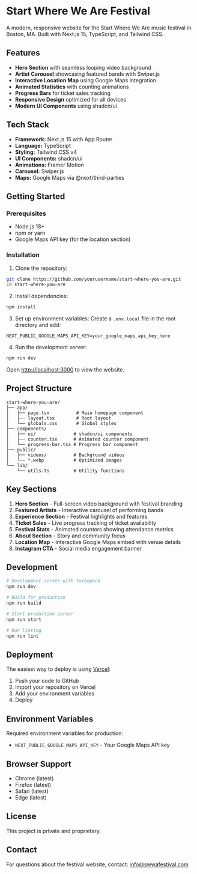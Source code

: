 # Start Where We Are Festival

A modern, responsive website for the Start Where We Are music festival in Boston, MA. Built with Next.js 15, TypeScript, and Tailwind CSS.

## Features

- **Hero Section** with seamless looping video background
- **Artist Carousel** showcasing featured bands with Swiper.js
- **Interactive Location Map** using Google Maps integration
- **Animated Statistics** with counting animations
- **Progress Bars** for ticket sales tracking
- **Responsive Design** optimized for all devices
- **Modern UI Components** using shadcn/ui

## Tech Stack

- **Framework:** Next.js 15 with App Router
- **Language:** TypeScript
- **Styling:** Tailwind CSS v4
- **UI Components:** shadcn/ui
- **Animations:** Framer Motion
- **Carousel:** Swiper.js
- **Maps:** Google Maps via @next/third-parties

## Getting Started

### Prerequisites

- Node.js 18+ 
- npm or yarn
- Google Maps API key (for the location section)

### Installation

1. Clone the repository:
```bash
git clone https://github.com/yourusername/start-where-you-are.git
cd start-where-you-are
```

2. Install dependencies:
```bash
npm install
```

3. Set up environment variables:
Create a `.env.local` file in the root directory and add:
```env
NEXT_PUBLIC_GOOGLE_MAPS_API_KEY=your_google_maps_api_key_here
```

4. Run the development server:
```bash
npm run dev
```

Open [http://localhost:3000](http://localhost:3000) to view the website.

## Project Structure

```
start-where-you-are/
├── app/
│   ├── page.tsx          # Main homepage component
│   ├── layout.tsx        # Root layout
│   └── globals.css       # Global styles
├── components/
│   ├── ui/              # shadcn/ui components
│   ├── counter.tsx      # Animated counter component
│   └── progress-bar.tsx # Progress bar component
├── public/
│   ├── videos/          # Background videos
│   └── *.webp           # Optimized images
└── lib/
    └── utils.ts         # Utility functions
```

## Key Sections

1. **Hero Section** - Full-screen video background with festival branding
2. **Featured Artists** - Interactive carousel of performing bands
3. **Experience Section** - Festival highlights and features
4. **Ticket Sales** - Live progress tracking of ticket availability
5. **Festival Stats** - Animated counters showing attendance metrics
6. **About Section** - Story and community focus
7. **Location Map** - Interactive Google Maps embed with venue details
8. **Instagram CTA** - Social media engagement banner

## Development

```bash
# Development server with Turbopack
npm run dev

# Build for production
npm run build

# Start production server
npm run start

# Run linting
npm run lint
```

## Deployment

The easiest way to deploy is using [Vercel](https://vercel.com):

1. Push your code to GitHub
2. Import your repository on Vercel
3. Add your environment variables
4. Deploy

## Environment Variables

Required environment variables for production:

- `NEXT_PUBLIC_GOOGLE_MAPS_API_KEY` - Your Google Maps API key

## Browser Support

- Chrome (latest)
- Firefox (latest)
- Safari (latest)
- Edge (latest)

## License

This project is private and proprietary.

## Contact

For questions about the festival website, contact: info@swwafestival.com